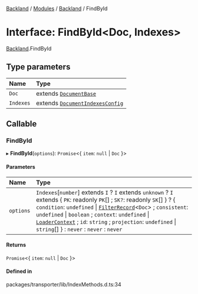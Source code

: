 [Backland](../README.md) / [Modules](../modules.md) / [Backland](../modules/Backland.md) / FindById

# Interface: FindById<Doc, Indexes\>

[Backland](../modules/Backland.md).FindById

## Type parameters

| Name | Type |
| :------ | :------ |
| `Doc` | extends [`DocumentBase`](../modules/Backland.md#documentbase) |
| `Indexes` | extends [`DocumentIndexesConfig`](Backland.DocumentIndexesConfig.md) |

## Callable

### FindById

▸ **FindById**(`options`): `Promise`<{ `item`: ``null`` \| `Doc`  }\>

#### Parameters

| Name | Type |
| :------ | :------ |
| `options` | `Indexes`[`number`] extends `I` ? `I` extends `unknown` ? `I` extends { `PK`: readonly `PK`[] ; `SK?`: readonly `SK`[]  } ? { `condition`: `undefined` \| [`FilterRecord`](../modules/Backland.md#filterrecord)<`Doc`\> ; `consistent`: `undefined` \| `boolean` ; `context`: `undefined` \| [`LoaderContext`](../modules/Backland.md#loadercontext) ; `id`: `string` ; `projection`: `undefined` \| `string`[]  } : `never` : `never` : `never` |

#### Returns

`Promise`<{ `item`: ``null`` \| `Doc`  }\>

#### Defined in

packages/transporter/lib/IndexMethods.d.ts:34
